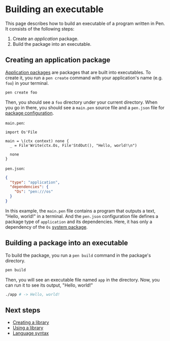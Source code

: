 # Building an executable

This page describes how to build an executable of a program written in Pen. It consists of the following steps:

1. Create an _application_ package.
1. Build the package into an executable.

## Creating an application package

[Application packages](/references/language/packages.md#application-packages) are packages that are built into executables.
To create it, you run a `pen create` command with your application's name (e.g. `foo`) in your terminal.

```sh
pen create foo
```

Then, you should see a `foo` directory under your current directory. When you go in there, you should see a `main.pen` source file and a `pen.json` file for [package configuration](/references/language/packages.md#package-configuration).

`main.pen`:

```pen
import Os'File

main = \(ctx context) none {
  _ = File'Write(ctx.Os, File'StdOut(), "Hello, world!\n")

  none
}
```

`pen.json`:

```json
{
  "type": "application",
  "dependencies": {
    "Os": "pen:///os"
  }
}
```

In this example, the `main.pen` file contains a program that outputs a text, "Hello, world!" in a terminal. And the `pen.json` configuration file defines a package type of `application` and its dependencies. Here, it has only a dependency of the `Os` [system package](/references/language/packages.md#system-packages).

## Building a package into an executable

To build the package, you run a `pen build` command in the package's directory.

```sh
pen build
```

Then, you will see an executable file named `app` in the directory. Now, you can run it to see its output, "Hello, world!"

```sh
./app # -> Hello, world!
```

## Next steps

- [Creating a library](creating-a-library.md)
- [Using a library](using-a-library.md)
- [Language syntax](/references/language/syntax.md)

